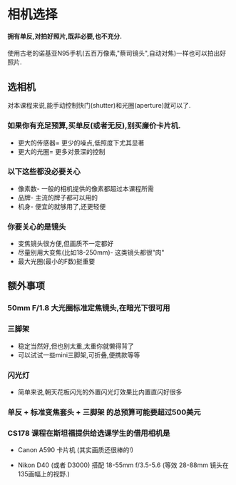 # 相机选择


#### 拥有单反,对拍好照片,既非必要,也不充分.

使用古老的诺基亚N95手机(五百万像素,"蔡司镜头",自动对焦)一样也可以拍出好照片.

## 选相机
对本课程来说,能手动控制快门(shutter)和光圈(aperture)就可以了.

### 如果你有充足预算,买单反(或者无反),别买廉价卡片机.
* 更大的传感器= 更少的噪点,低照度下尤其显著
* 更大的光圈= 更多对景深的控制

### 以下这些都没必要关心
* 像素数- 一般的相机提供的像素都超过本课程所需
* 品牌- 主流的牌子都可以用的
* 机身- 便宜的就够用了,还更轻便

### 你要关心的是镜头
* 变焦镜头很方便,但画质不一定都好
* 尽量别用大变焦(比如18-250mm)- 这类镜头都很"肉"
* 最大光圈(最小的F数)挺重要

## 额外事项

### 50mm F/1.8 大光圈标准定焦镜头,在暗光下很可用

### 三脚架
* 稳定当然好,但也别太重,太重你就懒得背了
* 可以试试一些mini三脚架,可折叠,便携款等等

### 闪光灯
* 简单来说,朝天花板闪光的外置闪光灯效果比内置直闪好很多

### 单反 + 标准变焦套头 + 三脚架 的总预算可能要超过500美元

### CS178 课程在斯坦福提供给选课学生的借用相机是
* Canon A590 卡片机 (其实画质还很棒的!)

* Nikon D40 (或者 D3000) 搭配 18-55mm f/3.5-5.6 (等效 28-88mm 镜头在135画幅上的视野.)

